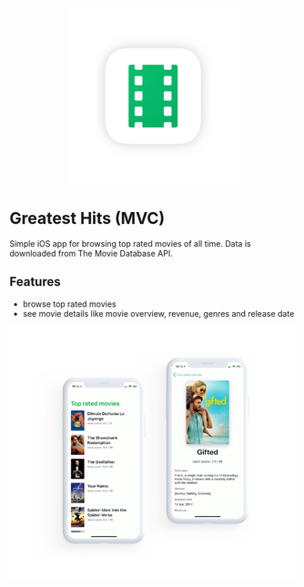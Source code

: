 <p align="center">
  <img src="https://github.com/tdobrowolski/GreatestHitsMVC/blob/master/appicon.png" width="300" title="Greatest Hits logo">
</p>

# Greatest Hits (MVC)

Simple iOS app for browsing top rated movies of all time.
Data is downloaded from The Movie Database API.

## Features

* browse top rated movies
* see movie details like movie overview, revenue, genres and release date

<p align="center">
  <img src="https://github.com/tdobrowolski/GreatestHitsMVC/blob/master/layout.png" width="650" title="Greatest Hits layout">
</p>
